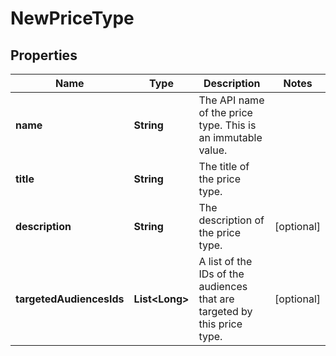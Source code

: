 

# NewPriceType

## Properties

Name | Type | Description | Notes
------------ | ------------- | ------------- | -------------
**name** | **String** | The API name of the price type. This is an immutable value. | 
**title** | **String** | The title of the price type. | 
**description** | **String** | The description of the price type. |  [optional]
**targetedAudiencesIds** | **List&lt;Long&gt;** | A list of the IDs of the audiences that are targeted by this price type. |  [optional]



